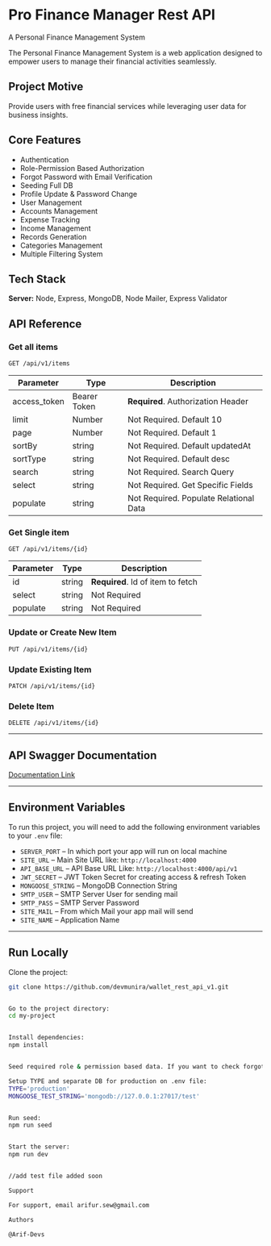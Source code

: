 # Pro Finance Manager Rest API  
A Personal Finance Management System  

The Personal Finance Management System is a web application designed to empower users to manage their financial activities seamlessly.

## Project Motive  
Provide users with free financial services while leveraging user data for business insights.

## Core Features  
- Authentication  
- Role-Permission Based Authorization  
- Forgot Password with Email Verification  
- Seeding Full DB  
- Profile Update & Password Change  
- User Management  
- Accounts Management  
- Expense Tracking  
- Income Management  
- Records Generation  
- Categories Management  
- Multiple Filtering System  

## Tech Stack  
**Server:** Node, Express, MongoDB, Node Mailer, Express Validator  

## API Reference  

### Get all items  
`GET /api/v1/items`  

| Parameter     | Type         | Description                             |
|---------------|--------------|-----------------------------------------|
| access_token  | Bearer Token | **Required**. Authorization Header      |
| limit         | Number       | Not Required. Default 10                |
| page          | Number       | Not Required. Default 1                 |
| sortBy        | string       | Not Required. Default updatedAt         |
| sortType      | string       | Not Required. Default desc              |
| search        | string       | Not Required. Search Query              |
| select        | string       | Not Required. Get Specific Fields       |
| populate      | string       | Not Required. Populate Relational Data  |

### Get Single item  
`GET /api/v1/items/{id}`  

| Parameter | Type   | Description |
|-----------|--------|-------------|
| id        | string | **Required**. Id of item to fetch |
| select    | string | Not Required |
| populate  | string | Not Required |

### Update or Create New Item  
`PUT /api/v1/items/{id}`  

### Update Existing Item  
`PATCH /api/v1/items/{id}`  

### Delete Item  
`DELETE /api/v1/items/{id}`  

---

## API Swagger Documentation  
[Documentation Link](#)  

---

## Environment Variables  
To run this project, you will need to add the following environment variables to your `.env` file:

- `SERVER_PORT` – In which port your app will run on local machine  
- `SITE_URL` – Main Site URL like: `http://localhost:4000`  
- `API_BASE_URL` – API Base URL Like: `http://localhost:4000/api/v1`  
- `JWT_SECRET` – JWT Token Secret for creating access & refresh Token  
- `MONGOOSE_STRING` – MongoDB Connection String  
- `SMTP_USER` – SMTP Server User for sending mail  
- `SMTP_PASS` – SMTP Server Password  
- `SITE_MAIL` – From which Mail your app mail will send  
- `SITE_NAME` – Application Name  

---

## Run Locally  

Clone the project:

```bash
git clone https://github.com/devmunira/wallet_rest_api_v1.git


Go to the project directory:
cd my-project


Install dependencies:
npm install


Seed required role & permission based data. If you want to check forgot password route and get email verification mail to your inbox please set valid email address in src/dbSeeder/userSeeder.js file.

Setup TYPE and separate DB for production on .env file:
TYPE='production'
MONGOOSE_TEST_STRING='mongodb://127.0.0.1:27017/test'


Run seed:
npm run seed


Start the server:
npm run dev


//add test file added soon

Support

For support, email arifur.sew@gmail.com

Authors

@Arif-Devs



